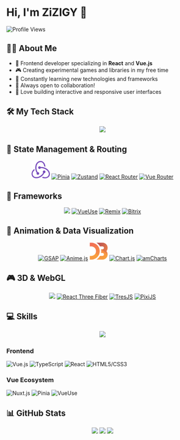 # Hi, I'm ZiZIGY 👋

![Profile Views](https://komarev.com/ghpvc/?username=ZiZIGY&color=blueviolet)

## 👨‍💻 About Me
- 🔭 Frontend developer specializing in **React** and **Vue.js**
- 🎮 Creating experimental games and libraries in my free time
- 🌱 Constantly learning new technologies and frameworks
- 💬 Always open to collaboration!
- 🚀 Love building interactive and responsive user interfaces

## 🛠️ My Tech Stack

<p align="center">
  <a href="https://skillicons.dev">
    <img src="https://skillicons.dev/icons?i=js,ts,vue,react,html,css,sass,tailwind,vite,nodejs,git&perline=11" />
  </a>
</p>

## 🔄 State Management & Routing

<p align="center">
  <a href="#"><img src="https://raw.githubusercontent.com/devicons/devicon/master/icons/redux/redux-original.svg" width="48" height="48" alt="Redux" /></a>
  <a href="#"><img src="https://pinia.vuejs.org/logo.svg" width="48" height="48" alt="Pinia" /></a>
  <a href="#"><img src="https://zustand-demo.pmnd.rs/favicon.ico" width="48" height="48" alt="Zustand" /></a>
  <a href="#"><img src="https://reactrouter.com/favicon-light.png" width="48" height="48" alt="React Router" /></a>
  <a href="#"><img src="https://router.vuejs.org/logo.png" width="48" height="48" alt="Vue Router" /></a>
</p>

## 🚀 Frameworks

<p align="center">
  <a href="#"><img src="https://skillicons.dev/icons?i=nextjs,nuxtjs" /></a>
  <a href="#"><img src="https://avatars.githubusercontent.com/u/77578415?s=200&v=4" width="48" height="48" alt="VueUse" /></a>
  <a href="#"><img src="https://remix.run/favicon-192.png" width="48" height="48" alt="Remix" /></a>
  <a href="#"><img src="https://upload.wikimedia.org/wikipedia/ru/thumb/5/51/1c_bitrix_logo.svg/768px-1c_bitrix_logo.svg.png" width="48" height="48" alt="Bitrix" /></a>
</p>

## 🎨 Animation & Data Visualization

<p align="center">
  <a href="#"><img src="https://cdn.worldvectorlogo.com/logos/gsap-greensock.svg" width="48" height="48" alt="GSAP" /></a>
  <a href="#"><img src="https://animejs.com/documentation/assets/img/favicon.png" width="48" height="48" alt="Anime.js" /></a>
  <a href="#"><img src="https://raw.githubusercontent.com/devicons/devicon/master/icons/d3js/d3js-original.svg" width="48" height="48" alt="D3.js" /></a>
  <a href="#"><img src="https://www.chartjs.org/img/chartjs-logo.svg" width="48" height="48" alt="Chart.js" /></a>
  <a href="#"><img src="https://www.amcharts.com/wp-content/uploads/2017/10/amcharts_light_transparent.png" width="48" height="48" alt="amCharts" /></a>
</p>

## 🎮 3D & WebGL

<p align="center">
  <a href="#"><img src="https://skillicons.dev/icons?i=threejs" /></a>
  <a href="#"><img src="https://avatars.githubusercontent.com/u/45790596?s=200&v=4" width="48" height="48" alt="React Three Fiber" /></a>
  <a href="#"><img src="https://avatars.githubusercontent.com/u/119253150?s=200&v=4" width="48" height="48" alt="TresJS" /></a>
  <a href="#"><img src="https://pixijs.com/images/logo.svg" width="48" height="48" alt="PixiJS" /></a>
</p>

## 💻 Skills

<p align="center">
  <a href="https://skillicons.dev">
    <img src="https://skillicons.dev/icons?i=vue,ts,js,react,html,css,sass,tailwind,nuxtjs,vite,git,nodejs,threejs,docker&perline=7" />
  </a>
</p>

### Frontend
![Vue.js](https://img.shields.io/badge/Vue.js-90%25-42B883?style=flat-square&labelColor=35495E)
![TypeScript](https://img.shields.io/badge/TypeScript-90%25-3178C6?style=flat-square&labelColor=black)
![React](https://img.shields.io/badge/React-75%25-61DAFB?style=flat-square&labelColor=20232A)
![HTML5/CSS3](https://img.shields.io/badge/HTML5%2FCSS3-90%25-E34F26?style=flat-square&labelColor=1572B6)

### Vue Ecosystem
![Nuxt.js](https://img.shields.io/badge/Nuxt.js-85%25-00DC82?style=flat-square&labelColor=2F495E)
![Pinia](https://img.shields.io/badge/Pinia-85%25-FFD859?style=flat-square&labelColor=35495E)
![VueUse](https://img.shields.io/badge/VueUse-85%25-41B883?style=flat-square&labelColor=35495E)

## 📊 GitHub Stats

<div align="center">
  <img src="https://github-profile-summary-cards.vercel.app/api/cards/profile-details?username=ZiZIGY&theme=github_dark" />
  <img src="https://github-profile-summary-cards.vercel.app/api/cards/repos-per-language?username=ZiZIGY&theme=github_dark" />
  <img src="https://github-profile-summary-cards.vercel.app/api/cards/most-commit-language?username=ZiZIGY&theme=github_dark" />
</div
